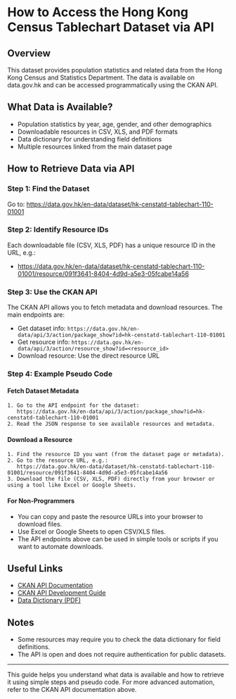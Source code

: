 # How to Access the Hong Kong Census Tablechart Dataset via API

## Overview
This dataset provides population statistics and related data from the Hong Kong Census and Statistics Department. The data is available on data.gov.hk and can be accessed programmatically using the CKAN API.

## What Data is Available?
- Population statistics by year, age, gender, and other demographics
- Downloadable resources in CSV, XLS, and PDF formats
- Data dictionary for understanding field definitions
- Multiple resources linked from the main dataset page

## How to Retrieve Data via API

### Step 1: Find the Dataset
Go to: https://data.gov.hk/en-data/dataset/hk-censtatd-tablechart-110-01001

### Step 2: Identify Resource IDs
Each downloadable file (CSV, XLS, PDF) has a unique resource ID in the URL, e.g.:
- https://data.gov.hk/en-data/dataset/hk-censtatd-tablechart-110-01001/resource/091f3641-8404-4d9d-a5e3-05fcabe14a56

### Step 3: Use the CKAN API
The CKAN API allows you to fetch metadata and download resources. The main endpoints are:
- Get dataset info: `https://data.gov.hk/en-data/api/3/action/package_show?id=hk-censtatd-tablechart-110-01001`
- Get resource info: `https://data.gov.hk/en-data/api/3/action/resource_show?id=<resource_id>`
- Download resource: Use the direct resource URL

### Step 4: Example Pseudo Code

#### Fetch Dataset Metadata
```
1. Go to the API endpoint for the dataset:
   https://data.gov.hk/en-data/api/3/action/package_show?id=hk-censtatd-tablechart-110-01001
2. Read the JSON response to see available resources and metadata.
```

#### Download a Resource
```
1. Find the resource ID you want (from the dataset page or metadata).
2. Go to the resource URL, e.g.:
   https://data.gov.hk/en-data/dataset/hk-censtatd-tablechart-110-01001/resource/091f3641-8404-4d9d-a5e3-05fcabe14a56
3. Download the file (CSV, XLS, PDF) directly from your browser or using a tool like Excel or Google Sheets.
```

#### For Non-Programmers
- You can copy and paste the resource URLs into your browser to download files.
- Use Excel or Google Sheets to open CSV/XLS files.
- The API endpoints above can be used in simple tools or scripts if you want to automate downloads.

## Useful Links
- [CKAN API Documentation](https://data.gov.hk/en/help/api-spec)
- [CKAN API Development Guide](https://data.gov.hk/en/help/ckan-api-development-guide)
- [Data Dictionary (PDF)](https://www.censtatd.gov.hk/datagovhk/WT_data_dict_en.pdf)

## Notes
- Some resources may require you to check the data dictionary for field definitions.
- The API is open and does not require authentication for public datasets.

---
This guide helps you understand what data is available and how to retrieve it using simple steps and pseudo code. For more advanced automation, refer to the CKAN API documentation above.
